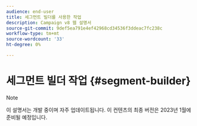 ```yaml
---
audience: end-user
title: 세그먼트 빌더를 사용한 작업
description: Campaign v8 웹 설명서
source-git-commit: 9def5ea791e4ef42968cd34536f3ddeac7fc238c
workflow-type: tm+mt
source-wordcount: '33'
ht-degree: 0%

---
```


# 세그먼트 빌더 작업 {#segment-builder}

>[!NOTE]
>
>이 설명서는 개발 중이며 자주 업데이트됩니다. 이 컨텐츠의 최종 버전은 2023년 1월에 준비될 예정입니다.


